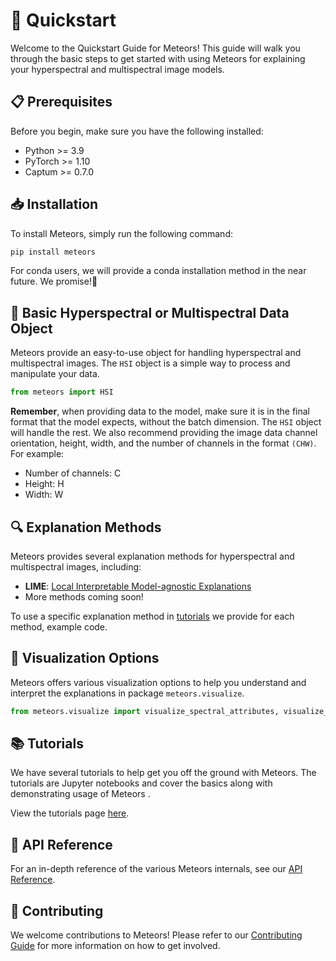 # 🚀 Quickstart

Welcome to the Quickstart Guide for Meteors! This guide will walk you through the basic steps to get started with using Meteors for explaining your hyperspectral and multispectral image models.

## 📋 Prerequisites

Before you begin, make sure you have the following installed:

- Python >= 3.9
- PyTorch >= 1.10
- Captum >= 0.7.0

## 📥 Installation

To install Meteors, simply run the following command:

```bash
pip install meteors
```

For conda users, we will provide a conda installation method in the near future. We promise!🤞

## 🌟 Basic Hyperspectral or Multispectral Data Object

Meteors provide an easy-to-use object for handling hyperspectral and multispectral images. The `HSI` object is a simple way to process and manipulate your data.

```python
from meteors import HSI
```

**Remember**, when providing data to the model, make sure it is in the final format that the model expects, without the batch dimension. The `HSI` object will handle the rest.
We also recommend providing the image data channel orientation, height, width, and the number of channels in the format `(CHW)`. For example:

- Number of channels: C
- Height: H
- Width: W

## 🔍 Explanation Methods

Meteors provides several explanation methods for hyperspectral and multispectral images, including:

- **LIME**: [Local Interpretable Model-agnostic Explanations](https://christophm.github.io/interpretable-ml-book/lime.html)
- More methods coming soon!

To use a specific explanation method in [tutorials](tutorials/introduction.md) we provide for each method, example code.

## 🎨 Visualization Options

Meteors offers various visualization options to help you understand and interpret the explanations in package `meteors.visualize`.

```python
from meteors.visualize import visualize_spectral_attributes, visualize_spatial_attributes
```

## 📚 Tutorials

We have several tutorials to help get you off the ground with Meteors. The tutorials are Jupyter notebooks and cover the basics along with demonstrating usage of Meteors .

View the tutorials page [here](tutorials/introduction.md).

## 📖 API Reference

For an in-depth reference of the various Meteors internals, see our [API Reference](reference.md).

## 🙌 Contributing

We welcome contributions to Meteors! Please refer to our [Contributing Guide](how-to-guides.md) for more information on how to get involved.
